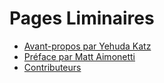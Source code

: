 # Pages Liminaires


<ul class='toc'>
	<li><a href='/fr/front-matter/foreword'>Avant-propos par Yehuda Katz</a></li>
	<li><a href='/fr/front-matter/preface'>Préface par Matt Aimonetti</a></li>
	<li><a href='/fr/front-matter/contributors'>Contributeurs</a></li>
</ul>